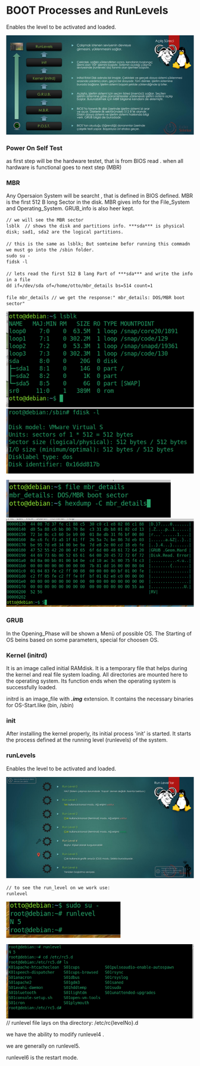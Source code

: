 # BOOT Processes and RunLevels
Enables the level to be activated and loaded.

![run_steps](../Images/run_steps.png)
### Power On Self Test

as first step will be  the hardware testet, that is from BIOS read . 
when all hardware is functional goes to next step (MBR)

### MBR 
Any Opersaion System will be searcht , that is defined in BIOS defined. MBR is the first 512 B long Sector in the disk. MBR gives info for the File_System and Operating_System. GRUB_info is also heer kept. 


    // we will see the MBR sector
    lsblk  // shows the disk and partitions info. ***sda*** is physical disk; sad1, sda2 are the logical partitions. 

    // this is the same as lsblk; But somteime befor running this commadn we must go into the /sbin folder.
    sudo su -
    fidsk -l   

    // lets read the first 512 B lang Part of ***sda*** and write the info in a file 
    dd if=/dev/sda of=/home/otto/mbr_details bs=514 count=1

    file mbr_details // we get the response:" mbr_details: DOS/MBR boot sector"

![lsblk](../Images/lsblk.png)
![fdisk_-l](../Images/fdisk_-l.png)

![fiel_details](../Images/fiel_details.png)
![grub_show](../Images/grub_show.png)

### GRUB
In the Opening_Phase will be shown a Menü of possible OS. The Starting of OS beins based on some parameters, special for choosen OS. 

### Kernel (initrd) 
It is an image called initial RAMdisk. It is a temporary file that helps during the kernel and real file system loading. All directories are mounted here to the operating system. Its function ends when the operating system is successfully loaded.

initrd is an image_file with ***.img*** extension. It contains the necessary binaries for OS-Start.like (bin, /sbin)

### init
After installing the kernel properly, its initial process 'init' is started. It starts the process defined at the running level (runlevels) of the system.

### runLevels
Enables the level to be activated and loaded.

![run_levels](../Images/run_levels.png)

    // to see the run_level on we work use:
    runlevel

![learnrunlevel](../Images/learnrunlevel.png)

![lr1](../Images/lr1.png)
    // runlevel file lays on tha directory:
    /etc/rc{levelNo}.d 

we have the ability to modify runlevel4 .

we are generally on runlevel5.

runlevel6 is the restart mode.